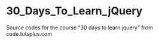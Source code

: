 # 30_Days_To_Learn_jQuery
Source codes for the course "30 days to learn jquery" from code.tutsplus.com
